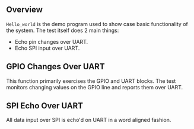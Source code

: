 ## Overview
`Hello_world` is the demo program used to show case basic functionality of the system.
The test itself does 2 main things:
* Echo pin changes over UART.
* Echo SPI input over UART.

## GPIO Changes Over UART
This function primarily exercises the GPIO and UART blocks.
The test monitors changing values on the GPIO line and reports them over UART.

## SPI Echo Over UART
All data input over SPI is echo'd on UART in a word aligned fashion.
